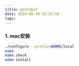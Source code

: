 ```yaml
---
title: protobuf
date: 2019-08-19 13:35:10
tags:
---
```

### 1. mac安装
``` bash
./configure --prefix=$HOME/local
make
make check
make install
```
<!-- more -->
